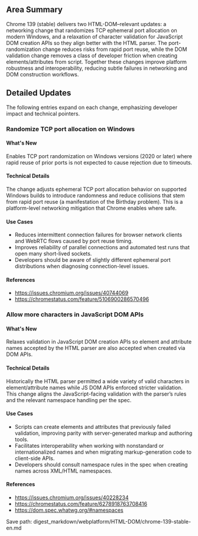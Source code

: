 ## Area Summary

Chrome 139 (stable) delivers two HTML-DOM–relevant updates: a networking change that randomizes TCP ephemeral port allocation on modern Windows, and a relaxation of character validation for JavaScript DOM creation APIs so they align better with the HTML parser. The port-randomization change reduces risks from rapid port reuse, while the DOM validation change removes a class of developer friction when creating elements/attributes from script. Together these changes improve platform robustness and interoperability, reducing subtle failures in networking and DOM construction workflows.

## Detailed Updates

The following entries expand on each change, emphasizing developer impact and technical pointers.

### Randomize TCP port allocation on Windows

#### What's New
Enables TCP port randomization on Windows versions (2020 or later) where rapid reuse of prior ports is not expected to cause rejection due to timeouts.

#### Technical Details
The change adjusts ephemeral TCP port allocation behavior on supported Windows builds to introduce randomness and reduce collisions that stem from rapid port reuse (a manifestation of the Birthday problem). This is a platform-level networking mitigation that Chrome enables where safe.

#### Use Cases
- Reduces intermittent connection failures for browser network clients and WebRTC flows caused by port reuse timing.
- Improves reliability of parallel connections and automated test runs that open many short-lived sockets.
- Developers should be aware of slightly different ephemeral port distributions when diagnosing connection-level issues.

#### References
- https://issues.chromium.org/issues/40744069
- https://chromestatus.com/feature/5106900286570496

### Allow more characters in JavaScript DOM APIs

#### What's New
Relaxes validation in JavaScript DOM creation APIs so element and attribute names accepted by the HTML parser are also accepted when created via DOM APIs.

#### Technical Details
Historically the HTML parser permitted a wide variety of valid characters in element/attribute names while JS DOM APIs enforced stricter validation. This change aligns the JavaScript-facing validation with the parser’s rules and the relevant namespace handling per the spec.

#### Use Cases
- Scripts can create elements and attributes that previously failed validation, improving parity with server-generated markup and authoring tools.
- Facilitates interoperability when working with nonstandard or internationalized names and when migrating markup-generation code to client-side APIs.
- Developers should consult namespace rules in the spec when creating names across XML/HTML namespaces.

#### References
- https://issues.chromium.org/issues/40228234
- https://chromestatus.com/feature/6278918763708416
- https://dom.spec.whatwg.org/#namespaces

Save path:
digest_markdown/webplatform/HTML-DOM/chrome-139-stable-en.md